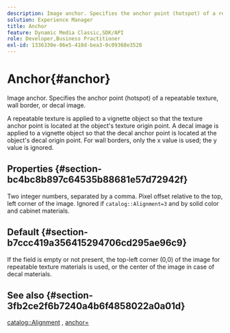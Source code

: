 ```yaml
---
description: Image anchor. Specifies the anchor point (hotspot) of a repeatable texture, wall border, or decal image.
solution: Experience Manager
title: Anchor
feature: Dynamic Media Classic,SDK/API
role: Developer,Business Practitioner
exl-id: 1336330e-86e5-418d-bea3-0c09368e3528
---
```

# Anchor{#anchor}

Image anchor. Specifies the anchor point (hotspot) of a repeatable texture, wall border, or decal image.

 A repeatable texture is applied to a vignette object so that the texture anchor point is located at the object's texture origin point. A decal image is applied to a vignette object so that the decal anchor point is located at the object's decal origin point. For wall borders, only the x value is used; the y value is ignored.

## Properties {#section-bc4bc8b897c64535b88681e57d72942f}

Two integer numbers, separated by a comma. Pixel offset relative to the top, left corner of the image. Ignored if `catalog::Alignment=3` and by solid color and cabinet materials.

## Default {#section-b7ccc419a356415294706cd295ae96c9}

If the field is empty or not present, the top-left corner (0,0) of the image for repeatable texture materials is used, or the center of the image in case of decal materials.

## See also {#section-3fb2ce2f6b7240a4b6f4858022a0a01d}

[catalog::Alignment](../../../../../ir-api/material-cat/image-rendering-api-ref/c-ir-material-catalog/c-ir-material-data-reference/r-ir-alignment.md#reference-e52152e8dc244d0aa13b40c615d0f399) , [anchor=](../../../../../ir-api/http-protocol/image-rendering-api-ref/c-ir-http-protocol-ref/c-ir-http-protocol-command-reference/r-ir-http-anchor.md#reference-d53923d785c9442997dc7f2199524c26)
